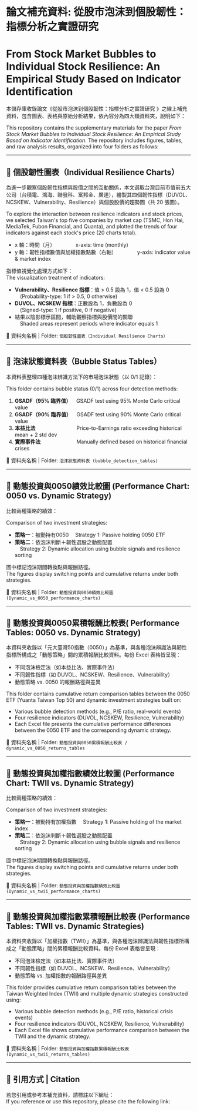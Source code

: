 # 論文補充資料: 從股市泡沫到個股韌性：指標分析之實證研究
# From Stock Market Bubbles to Individual Stock Resilience: An Empirical Study Based on Indicator Identification

本儲存庫收錄論文《從股市泡沫到個股韌性：指標分析之實證研究 》之線上補充資料，包含圖表、表格與原始分析結果，依內容分為四大類資料夾，說明如下：

This repository contains the supplementary materials for the paper *From Stock Market Bubbles to Individual Stock Resilience: An Empirical Study Based on Indicator Identification*. The repository includes figures, tables, and raw analysis results, organized into four folders as follows:

---

## 📁  個股韌性圖表（Individual Resilience Charts）

為進一步觀察個股韌性指標與股價之間的互動關係，本文選取台灣目前市值前五大公司（台積電、鴻海、聯發科、富邦金、廣達），繪製其四個韌性指標（DUVOL、NCSKEW、Vulnerability、Resilience）與個股股價的趨勢圖（共 20 張圖）。

To explore the interaction between resilience indicators and stock prices, we selected Taiwan's top five companies by market cap (TSMC, Hon Hai, MediaTek, Fubon Financial, and Quanta), and plotted the trends of four indicators against each stock's price (20 charts total).

- x 軸：時間（月）    x-axis: time (monthly)
- y 軸：韌性指標數值與加權指數點數（右軸）    y-axis: indicator value & market index

指標值視覺化處理方式如下：  
The visualization treatment of indicators:

- **Vulnerability、Resilience 指標**：值 > 0.5 設為 1，值 < 0.5 設為 0  
 (Probability-type: 1 if > 0.5, 0 otherwise)
- **DUVOL、NCSKEW 指標**：正數設為 1，負數設為 0  
 (Signed-type: 1 if positive, 0 if negative)
- 結果以陰影標示區間，輔助觀察指標與股價間的關聯  
 Shaded areas represent periods where indicator equals 1

📂 資料夾名稱 | Folder: `個股韌性圖表（Individual Resilience Charts）`

---

## 📁 泡沫狀態資料表（Bubble Status Tables）

本資料表整理四種泡沫辨識方法下的市場泡沫狀態（以 0/1 記錄）：

This folder contains bubble status (0/1) across four detection methods:

1. **GSADF（95% 臨界值）** GSADF test using 95% Monte Carlo critical value  
2. **GSADF（90% 臨界值）** GSADF test using 90% Monte Carlo critical value  
3. **本益比法**        Price-to-Earnings ratio exceeding historical mean + 2 std dev  
4. **實際事件法**       Manually defined based on historical financial crises

📂 資料夾名稱 | Folder: `泡沫狀態資料表 (bubble_detection_tables)`

---

## 📁 動態投資與0050績效比較圖 (Performance Chart:  0050 vs. Dynamic Strategy)

比較兩種策略的績效：

Comparison of two investment strategies:

- **策略一**：被動持有0050
 Strategy 1: Passive holding 0050 ETF  
- **策略二**：依泡沫判斷＋韌性選股之動態配置  
 Strategy 2: Dynamic allocation using bubble signals and resilience sorting

圖中標記泡沫期間轉換點與報酬路徑。  
The figures display switching points and cumulative returns under both strategies.

📂 資料夾名稱 | Folder: `動態投資與0050績效比較圖 (Dynamic_vs_0050_performance_charts)`


---

## 📁 動態投資與0050累積報酬比較表( Performance Tables: 0050 vs. Dynamic Strategy)

本資料夾收錄以「元大臺灣50指數（0050）」為基準，與各種泡沫辨識法與韌性指標所構成之「動態策略」間的累積報酬比較資料。每份 Excel 表格皆呈現：

- 不同泡沫檢定法（如本益比法、實際事件法）
- 不同韌性指標（如 DUVOL、NCSKEW、Resilience、Vulnerability）
- 動態策略 vs. 0050 的報酬路徑與差異

This folder contains cumulative return comparison tables between the 0050 ETF (Yuanta Taiwan Top 50) and dynamic investment strategies built on:

- Various bubble detection methods (e.g., P/E ratio, real-world events)
- Four resilience indicators (DUVOL, NCSKEW, Resilience, Vulnerability)
- Each Excel file presents the cumulative performance differences between the 0050 ETF and the corresponding dynamic strategy.

📂 資料夾名稱 | Folder: `動態投資與0050累積報酬比較表 / dynamic_vs_0050_returns_tables`


---
## 📁 動態投資與加權指數績效比較圖 (Performance Chart: TWII  vs. Dynamic Strategy)

比較兩種策略的績效：

Comparison of two investment strategies:

- **策略一**：被動持有加權指數
 Strategy 1: Passive holding of the market index 
- **策略二**：依泡沫判斷＋韌性選股之動態配置  
 Strategy 2: Dynamic allocation using bubble signals and resilience sorting

圖中標記泡沫期間轉換點與報酬路徑。  
The figures display switching points and cumulative returns under both strategies.

📂 資料夾名稱 | Folder: `動態投資與加權指數績效比較圖 (Dynamic_vs_twii_performance_charts)`


---

## 📁 動態投資與加權指數累積報酬比較表  (Performance Tables: TWII vs. Dynamic Strategies)

本資料夾收錄以「加權指數（TWII）」為基準，與各種泡沫辨識法與韌性指標所構成之「動態策略」間的累積報酬比較資料。每份 Excel 表格皆呈現：

- 不同泡沫檢定法（如本益比法、實際事件法）
- 不同韌性指標（如 DUVOL、NCSKEW、Resilience、Vulnerability）
- 動態策略 vs. 加權指數的報酬路徑與差異

This folder provides cumulative return comparison tables between the Taiwan Weighted Index (TWII) and multiple dynamic strategies constructed using:

- Various bubble detection methods (e.g., P/E ratio, historical crisis events)
- Four resilience indicators (DUVOL, NCSKEW, Resilience, Vulnerability)
- Each Excel file shows cumulative performance comparison between the TWII and the dynamic strategy.

📂 資料夾名稱 | Folder: `動態投資與加權指數累積報酬比較表 (Dynamic_vs_twii_returns_tables)`

---




## 📌 引用方式 | Citation

若您引用或參考本補充資料，請標註以下網址：  
If you reference or use this repository, please cite the following link:




